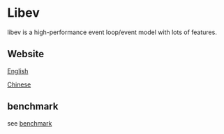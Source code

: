 # Libev
  
  libev is a high-performance event loop/event model with lots of features.
  
  
## Website
 
 [English](http://libev.schmorp.de)
 
 [Chinese](https://libev.cn/)

## benchmark

  see [benchmark](http://libev.schmorp.de/bench.html)
